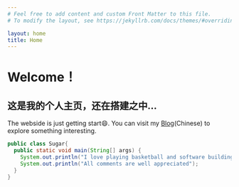 ```yaml
---
# Feel free to add content and custom Front Matter to this file.
# To modify the layout, see https://jekyllrb.com/docs/themes/#overriding-theme-defaults

layout: home
title: Home
---
```


# Welcome！

## 这是我的个人主页，还在搭建之中...

The webside is just getting start😄. You can visit my [Blog](http://118.178.94.244/)(Chinese) to explore something interesting.

```java
public class Sugar{
  public static void main(String[] args) {
    System.out.println("I love playing basketball and software building");
    System.out.println("All comments are well appreciated");
  }
}
```